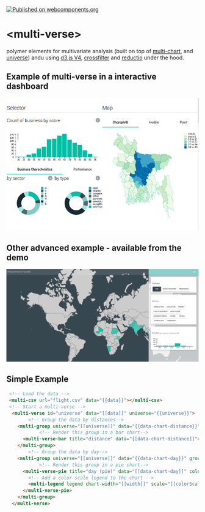 [![Published on webcomponents.org](https://img.shields.io/badge/webcomponents.org-published-blue.svg)](https://beta.webcomponents.org/element/polymerEl/multi-verse)

# \<multi-verse\>

polymer elements for multivariate analysis (built on top of [multi-chart](https://github.com/PolymerEl/multi-chart), and [universe](https://github.com/crossfilter/universe)) andu using [d3.js V4](https://github.com/d3/d3), [crossfilter](https://github.com/crossfilter/crossfilter) and [reductio](https://github.com/crossfilter/reductio) under the hood.



## Example of multi-verse in a interactive dashboard

<div>
  <img src="https://raw.githubusercontent.com/PolymerEl/multi-verse/master/images/analysis.png" width="600"></img>
</div>

## Other advanced example - available from the demo

<div>
  <img src="https://raw.githubusercontent.com/PolymerEl/multi-verse/master/images/dash.png" width="600"></img>
</div>

## Simple Example

```html
 <!-- Load the data -->
 <multi-csv url="flight.csv" data="{{data}}"></multi-csv>
 <!-- Start a multi-verse -->
  <multi-verse id="universe" data="[[data]]" universe="{{universe}}">
 		<!-- Group the data by distances-->
    <multi-group universe="[[universe]]" data="{{data-chart-distance}}" group-by="distances">
 			<!-- Render this group in a bar chart-->
      <multi-verse-bar title="distance" data="[[data-chart-distance]]"> </multi-verse-bar>
    </multi-group>
 		<!-- Group the data by day-->
    <multi-group universe="[[universe]]" data="{{data-chart-day}}" group-by="day">
 			<!-- Render this group in a pie chart-->
      <multi-verse-pie title="day (pie)" data="[[data-chart-day]]" color-scale="{{colorScale}}" width="{{width}}">
      	<!-- Add a color scale legend to the chart -->
        <multi-legend legend chart-width="[[width]]" scale="[[colorScale]]" position="top-right"></multi-legend>
      </multi-verse-pie>
    </multi-group>
  </multi-verse>
```





